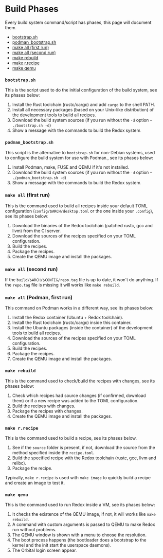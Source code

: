 # Build Phases

Every build system command/script has phases, this page will document them.

- [bootstrap.sh](#bootstrapsh)
- [podman_bootstrap.sh](#podman_boostrapsh)
- [make all (first run)](#make-all-first-run)
- [make all (second run)](#make-all-second-run)
- [make rebuild](#make-rebuild)
- [make r.recipe](#make-rrecipe)
- [make qemu](#make-qemu)

### `bootstrap.sh`

This is the script used to do the initial configuration of the build system, see its phases below:

1. Install the Rust toolchain (rustc/cargo) and add `cargo` to the shell PATH.
2. Install all necessary packages (based on your Unix-like distribution) of the development tools to build all recipes.
3. Download the build system sources (if you run without the `-d` option - `./bootstrap.sh -d`)
4. Show a message with the commands to build the Redox system.

### `podman_bootstrap.sh`

This script is the alternative to `bootstrap.sh` for non-Debian systems, used to configure the build system for use with Podman., see its phases below:

1. Install Podman, make, FUSE and QEMU if it's not installed.
2. Download the build system sources (if you run without the `-d` option - `./podman_bootstrap.sh -d`)
4. Show a message with the commands to build the Redox system.

### `make all` (first run)

This is the command used to build all recipes inside your default TOML configuration (`config/$ARCH/desktop.toml` or the one inside your `.config`), see its phases below:

1. Download the binaries of the Redox toolchain (patched rustc, gcc and llvm) from the CI server.
2. Download the sources of the recipes specified on your TOML configuration.
3. Build the recipes.
4. Package the recipes.
5. Create the QEMU image and install the packages.

### `make all` (second run)

If the `build/$ARCH/$CONFIG/repo.tag` file is up to date, it won't do anything. If the `repo.tag` file is missing it will works like `make rebuild`.

### `make all` (Podman, first run)

This command on Podman works in a different way, see its phases below:

1. Install the Redox container (Ubuntu + Redox toolchain).
2. Install the Rust toolchain (rustc/cargo) inside this container.
3. Install the Ubuntu packages (inside the container) of the development tools to build all recipes.
4. Download the sources of the recipes specified on your TOML configuration.
5. Build the recipes.
6. Package the recipes.
7. Create the QEMU image and install the packages.

### `make rebuild`

This is the command used to check/build the recipes with changes, see its phases below:

1. Check which recipes had source changes (if confirmed, download them) or if a new recipe was added to the TOML configuration.
2. Build the recipes with changes.
3. Package the recipes with changes.
4. Create the QEMU image and install the packages.

### `make r.recipe`

This is the command used to build a recipe, see its phases below.

1. See if the `source` folder is present, if not, download the source from the method specified inside the `recipe.toml`.
2. Build the specified recipe with the Redox toolchain (rustc, gcc, llvm and relibc).
3. Package the recipe.

Typically, `make r.recipe` is used with `make image` to quickly build a recipe and create an image to test it.

### `make qemu`

This is the command used to run Redox inside a VM, see its phases below:

1. It checks the existence of the QEMU image, if not, it will works like `make rebuild`.
2. A command with custom arguments is passed to QEMU to make Redox run without problems.
3. The QEMU window is shown with a menu to choose the resolution.
4. The boot process happens (the bootloader does a bootstrap to the kernel and the init start the userspace daemons).
5. The Orbital login screen appear.
